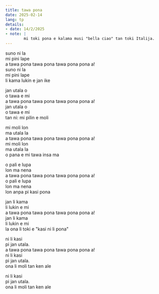 ```yaml
---
title: tawa pona
date: 2025-02-14
lang: tp
details:
- date: 14/2/2025
- note: |
        mi toki pona e kalama musi "bella ciao" tan toki Italija.
---
```


suno ni la  
mi pini lape  
a tawa pona tawa pona tawa pona pona a!  
suno ni la  
mi pini lape  
li kama lukin e jan ike  

jan utala o  
o tawa e mi  
a tawa pona tawa pona tawa pona pona a!  
jan utala o  
o tawa e mi  
tan ni: mi pilin e moli  

mi moli lon  
ma utala la  
a tawa pona tawa pona tawa pona pona a!  
mi moli lon  
ma utala la  
o pana e mi tawa insa ma  

o pali e lupa  
lon ma nena  
a tawa pona tawa pona tawa pona pona a!  
o pali e lupa  
lon ma nena  
lon anpa pi kasi pona  

jan li kama  
li lukin e mi  
a tawa pona tawa pona tawa pona pona a!  
jan li kama  
li lukin e mi  
la ona li toki e "kasi ni li pona"  

ni li kasi  
pi jan utala.  
a tawa pona tawa pona tawa pona pona a!  
ni li kasi  
pi jan utala.  
ona li moli tan ken ale  

ni li kasi  
pi jan utala.  
ona li moli tan ken ale  

